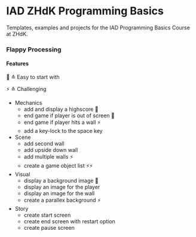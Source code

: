 # IAD ZHdK Programming Basics
Templates, examples and projects for the IAD Programming Basics Course at ZHdK.

### Flappy Processing

#### Features

🐙 ≙ Easy to start with

⚡️ ≙ Challenging

- Mechanics
	- add and display a highscore 🐙  
	- end game if player is out of screen 🐙
	- end game if player hits a wall ⚡️
	- add a key-lock to the space key
- Scene
	- add second wall
	- add upside down wall
	- add multiple walls ⚡️
	- create a game object list ⚡️⚡️
- Visual
	- display a background image 🐙
	- display an image for the player
	- display an image for the wall
	- create a parallex background ⚡️
- Story
	- create start screen
	- create end screen with restart option
	- create pause screen

